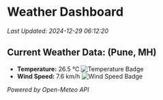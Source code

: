 
# Weather Dashboard

_Last Updated: 2024-12-29 06:12:20_

## Current Weather Data: (Pune, MH)
- **Temperature:** 26.5 °C ![Temperature Badge](https://img.shields.io/badge/Temperature-Medium%20Temp-green)
- **Wind Speed:** 7.6 km/h ![Wind Speed Badge](https://img.shields.io/badge/Wind%20Speed-Low%20Wind-blue)

*Powered by Open-Meteo API*
